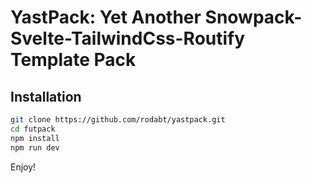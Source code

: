 # YastPack: Yet Another Snowpack-Svelte-TailwindCss-Routify Template Pack

## Installation 

```bash
git clone https://github.com/rodabt/yastpack.git
cd futpack
npm install
npm run dev
```

Enjoy!
